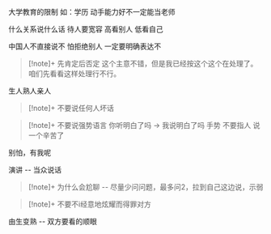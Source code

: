 大学教育的限制 如：学历 动手能力好不一定能当老师

什么关系说什么话
待人要宽容 高看别人 低看自己

中国人不直接说不 怕拒绝别人 一定要明确表达不
>[!note]+ 先肯定后否定
这个主意不错，但是我已经按这个这个在处理了。咱们先看看这样处理行不行。


生人熟人亲人
>[!note]+ 不要说任何人坏话

>[!note]+ 不要说强势语言
你听明白了吗 -> 我说明白了吗
手势 不要指人 
说一个辛苦了

别怕，有我呢

演讲 -- 当众说话

>[!note]+ 为什么会尬聊 -- 尽量少问问题，最多问2，拉到自己这边说，示弱

>[!note]+ 不要不i经意地炫耀而得罪对方

由生变熟 -- 双方要看的顺眼